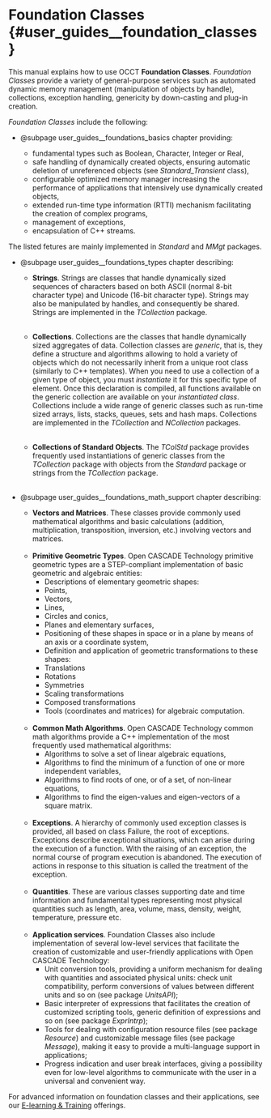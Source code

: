 Foundation Classes  {#user_guides__foundation_classes}
==================

This manual explains how to use OCCT **Foundation Classes**. <i>Foundation Classes</i> provide a variety of 
general-purpose  services such as automated dynamic memory management (manipulation of objects  by handle), 
collections, exception handling, genericity by down-casting and  plug-in creation. 

<i>Foundation Classes</i> include the following: 

* @subpage user_guides__foundations_basics chapter providing:
 
  * fundamental types such as Boolean, Character, Integer or Real,
  * safe handling of dynamically created objects, ensuring automatic deletion of unreferenced objects (see
 *Standard_Transient* class),
  * configurable optimized memory manager increasing the performance of applications that intensively use dynamically
 created objects,
  * extended run-time type information (RTTI) mechanism facilitating the creation of complex programs,
  * management of exceptions,
  * encapsulation of C++ streams.

The listed fetures are mainly implemented in *Standard* and *MMgt* packages. 

* @subpage user_guides__foundations_types chapter describing:

    * <b>Strings</b>. Strings are classes that handle dynamically sized sequences  of characters based 
on both ASCII (normal 8-bit character type) and Unicode (16-bit character type). Strings may also be manipulated by
 handles, and consequently  be shared. Strings are implemented in the *TCollection* package. <br><br>

    * <b>Collections</b>. Collections are the classes that handle dynamically sized  aggregates of data.
 Collection classes are *generic*, that is, they define  a structure and algorithms allowing to hold a variety of 
objects which do not  necessarily inherit from a unique root class (similarly to C++ templates). When  you need to use a
collection of a given type of object, you must *instantiate* it for this specific type of element. Once this declaration
 is compiled, all functions available on the generic collection are available on your *instantiated  class*. Collections 
include a wide range of generic classes such as  run-time sized arrays, lists, stacks, queues, sets and hash maps. 
Collections are implemented in the *TCollection* and *NCollection* packages. <br><br>
    * <b>Collections of Standard Objects</b>. The *TColStd* package provides frequently used 
instantiations of generic classes from the *TCollection* package with objects from the *Standard* package or
 strings from the *TCollection* package. <br><br>

* @subpage user_guides__foundations_math_support chapter describing:

    * <b>Vectors and Matrices</b>. These classes provide commonly used mathematical algorithms 
and basic calculations (addition, multiplication, transposition, inversion,  etc.) involving vectors and matrices.<br><br>
    * <b>Primitive Geometric Types</b>. Open CASCADE Technology primitive geometric types are a 
STEP-compliant implementation of basic geometric and algebraic entities:
      * Descriptions of elementary geometric shapes:
      * Points,
      * Vectors,
      * Lines,
      * Circles and conics,
      * Planes and elementary surfaces,
      * Positioning of these shapes in space or in a plane by means of an  axis or a coordinate system,
      * Definition and application of geometric transformations to these  shapes:
      * Translations
      * Rotations
      * Symmetries
      * Scaling transformations
      * Composed transformations
      * Tools (coordinates and matrices) for algebraic computation.<br><br>  
    * <b>Common Math Algorithms</b>. Open CASCADE Technology common math algorithms provide a C++ 
implementation of the most frequently used mathematical algorithms:
      * Algorithms to solve a set of linear algebraic equations,
      * Algorithms to find the minimum of a function of one or more  independent variables,
      * Algorithms to find roots of one, or of a set, of non-linear  equations,
      * Algorithms to find the eigen-values and eigen-vectors of a square  matrix.<br><br>
    * <b>Exceptions</b>. A hierarchy of commonly used exception classes is provided, all based on class 
Failure, the  root of exceptions. Exceptions describe exceptional situations, which can arise during the execution of a
 function. With the raising of an exception, the  normal course of program execution is abandoned. The execution of
 actions in  response to this situation is called the treatment of the exception. <br><br>
    * <b>Quantities</b>. These are various classes supporting date and time  information and fundamental
 types representing most physical quantities such as  length, area, volume, mass, density, weight, temperature,
 pressure etc. <br><br>
    * <b>Application services</b>. Foundation Classes also include implementation of several low-level
 services that facilitate the creation of customizable and user-friendly applications with Open CASCADE Technology: 
      * Unit conversion tools, providing a uniform mechanism for dealing  with quantities and associated physical units:
     check unit compatibility,  perform conversions of values between different units and so on (see package  *UnitsAPI*);
      * Basic interpreter of expressions that facilitates the creation of  customized scripting tools, generic definition of
     expressions and so on (see  package *ExprIntrp*);
      * Tools for dealing with configuration resource files (see package  *Resource*) and customizable message files (see
     package *Message*), making it easy  to provide a multi-language support in applications;
      * Progress indication and user break interfaces, giving a  possibility even for low-level algorithms to communicate 
    with the user in a  universal and convenient way.
  
For  advanced information on foundation classes and their applications, 
see our <a href="http://www.opencascade.com/content/tutorial-learning">E-learning & Training</a> offerings.
